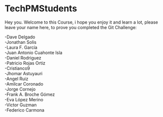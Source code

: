 # TechPMStudents

Hey you. Welcome to this Course, i hope you enjoy it and learn a lot, please leave your name here, to prove you completed the Git Challenge:

-Dave Delgado  
-Jonathan Solis  
-Laura F. García  
-Juan Antonio Cuahonte Isla  
-Daniel Rodriguez  
-Patricio Rojas Ortiz  
-Cristianco9  
-Jhomar Astuyauri    
-Angel Ruiz   
-Amilcar Coronado   
-Jorge Cornejo   
-Frank A. Broche Gómez   
-Eva López Merino    
-Victor Guzman   
-Federico Carmona   


